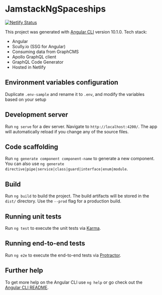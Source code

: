 # JamstackNgSpaceships

[![Netlify Status](https://api.netlify.com/api/v1/badges/9dae8fa3-9dc1-4fba-bf9c-903bc44484ed/deploy-status)](https://app.netlify.com/sites/romantic-visvesvaraya-390ad0/deploys)

This project was generated with [Angular CLI](https://github.com/angular/angular-cli) version 10.1.0.
Tech stack:
- Angular
- Scully.io (SSG for Angular)
- Consuming data from GraphCMS
- Apollo GraphQL client
- GraphQL Code Generator
- Hosted in Netlify

## Environment variables configuration

Duplicate `.env-sample` and rename it to `.env`, and modify the variables based on your setup

## Development server

Run `ng serve` for a dev server. Navigate to `http://localhost:4200/`. The app will automatically reload if you change any of the source files.

## Code scaffolding

Run `ng generate component component-name` to generate a new component. You can also use `ng generate directive|pipe|service|class|guard|interface|enum|module`.

## Build

Run `ng build` to build the project. The build artifacts will be stored in the `dist/` directory. Use the `--prod` flag for a production build.

## Running unit tests

Run `ng test` to execute the unit tests via [Karma](https://karma-runner.github.io).

## Running end-to-end tests

Run `ng e2e` to execute the end-to-end tests via [Protractor](http://www.protractortest.org/).

## Further help

To get more help on the Angular CLI use `ng help` or go check out the [Angular CLI README](https://github.com/angular/angular-cli/blob/master/README.md).
